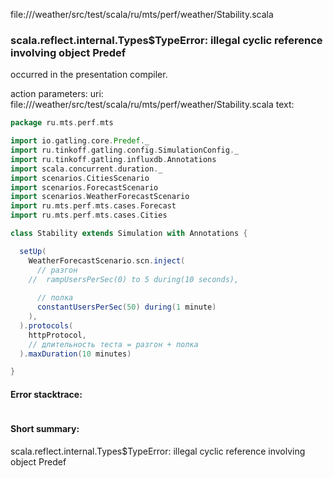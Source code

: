 file://<WORKSPACE>/weather/src/test/scala/ru/mts/perf/weather/Stability.scala
### scala.reflect.internal.Types$TypeError: illegal cyclic reference involving object Predef

occurred in the presentation compiler.

action parameters:
uri: file://<WORKSPACE>/weather/src/test/scala/ru/mts/perf/weather/Stability.scala
text:
```scala
package ru.mts.perf.mts

import io.gatling.core.Predef._
import ru.tinkoff.gatling.config.SimulationConfig._
import ru.tinkoff.gatling.influxdb.Annotations
import scala.concurrent.duration._
import scenarios.CitiesScenario
import scenarios.ForecastScenario
import scenarios.WeatherForecastScenario
import ru.mts.perf.mts.cases.Forecast
import ru.mts.perf.mts.cases.Cities

class Stability extends Simulation with Annotations {

  setUp(
    WeatherForecastScenario.scn.inject(
      // разгон
    //  rampUsersPerSec(0) to 5 during(10 seconds),
      
      // полка
      constantUsersPerSec(50) during(1 minute)
    ),
  ).protocols(
    httpProtocol,
    // длительность теста = разгон + полка
  ).maxDuration(10 minutes)

}

```



#### Error stacktrace:

```

```
#### Short summary: 

scala.reflect.internal.Types$TypeError: illegal cyclic reference involving object Predef